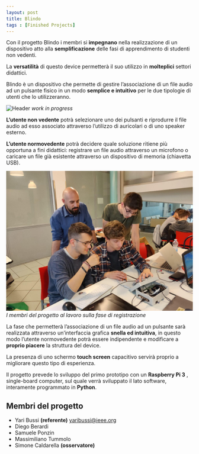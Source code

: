 ```yaml
---
layout: post
title: Blindo
tags : [Finished Projects]
---
```


Con il progetto Blindo i membri si **impegnano** nella realizzazione di un dispositivo atto alla **semplificazione** delle fasi di apprendimento di studenti non vedenti.

La **versatilità** di questo device permetterà il suo utilizzo in **molteplici** settori didattici.

Blindo è un dispositivo che permette di gestire l’associazione di un file audio ad un pulsante fisico in un modo **semplice e intuitivo** per le due tipologie di utenti che lo utilizzeranno.

![Header](/images/footer_Blindo.jpg)
*work in progress*

**L’utente non vedente** potrà selezionare uno dei pulsanti e riprodurre il file audio ad esso associato attraverso l’utilizzo di auricolari o di uno speaker esterno.

**L’utente normovedente** potrà decidere quale soluzione ritiene più opportuna a fini didattici: 
registrare un file audio attraverso un microfono o caricare un file già esistente attraverso un dispositivo di memoria (chiavetta USB).

![Footer](/images/members_Blindo.jpg)
*I membri del progetto al lavoro sulla fase di registrazione*

La fase che permetterà l’associazione di un file audio ad un pulsante sarà realizzata attraverso un’interfaccia grafica **snella ed intuitiva**, in questo modo l’utente normovedente potrà essere indipendente e modificare a **proprio piacere** la struttura del device.

La presenza di uno schermo **touch screen** capacitivo servirà proprio a migliorare questo tipo di esperienza.

Il progetto prevede lo sviluppo del primo prototipo con un **Raspberry Pi 3** , single-board computer, sul quale verrà sviluppato il lato software, interamente programmato in **Python**.

## Membri del progetto

* Yari Bussi   **(referente)**	<yaribussi@ieee.org>
* Diego Berardi
* Samuele Ponzin
* Massimiliano Tummolo
* Simone Caldarella **(osservatore)**


